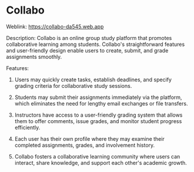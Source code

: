 # Collabo

Weblink: https://collabo-da545.web.app

Description: Collabo is an online group study platform that promotes collaborative learning among students. Collabo's straightforward features and user-friendly design enable users to create, submit, and grade assignments smoothly.

Features:

1. Users may quickly create tasks, establish deadlines, and specify grading criteria for collaborative study sessions.

2. Students may submit their assignments immediately via the platform, which eliminates the need for lengthy email exchanges or file transfers.

3. Instructors have access to a user-friendly grading system that allows them to offer comments, issue grades, and monitor student progress efficiently.

4. Each user has their own profile where they may examine their completed assignments, grades, and involvement history.

5. Collabo fosters a collaborative learning community where users can interact, share knowledge, and support each other's academic growth.
   
